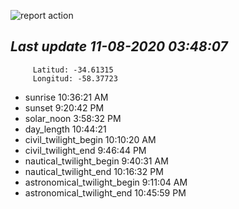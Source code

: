 ![report action](https://github.com/matiasz8/actions-for-reports/workflows/report%20action/badge.svg?branch=develop) 


## *****Last update 11-08-2020 03:48:07*****



		 Latitud: -34.61315
		 Longitud: -58.37723

 - sunrise 	 10:36:21 AM
 - sunset 	 9:20:42 PM
 - solar_noon 	 3:58:32 PM
 - day_length 	 10:44:21
 - civil_twilight_begin 	 10:10:20 AM
 - civil_twilight_end 	 9:46:44 PM
 - nautical_twilight_begin 	 9:40:31 AM
 - nautical_twilight_end 	 10:16:32 PM
 - astronomical_twilight_begin 	 9:11:04 AM
 - astronomical_twilight_end 	 10:45:59 PM
